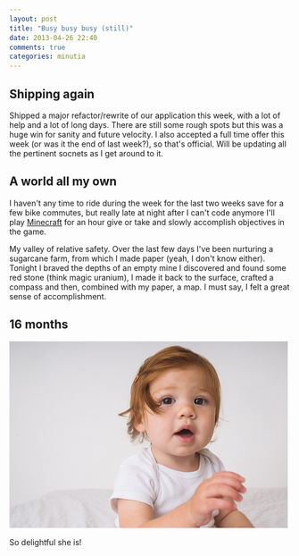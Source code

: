 ```yaml
---
layout: post
title: "Busy busy busy (still)"
date: 2013-04-26 22:40
comments: true
categories: minutia
---
```


## Shipping again

Shipped a major refactor/rewrite of our application this week, with a lot of help and a lot of long days. There are still some rough spots but this was a huge win for sanity and future velocity. I also accepted a full time offer this week (or was it the end of last week?), so that's official. Will be updating all the pertinent socnets as I get around to it.

## A world all my own

I haven't any time to ride during the week for the last two weeks save for a few bike commutes, but really late at night after I can't code anymore I'll play [Minecraft](http://minecraft.net/) for an hour give or take and slowly accomplish objectives in the game.

My valley of relative safety. Over the last few days I've been nurturing a sugarcane farm, from which I made paper (yeah, I don't know either). Tonight I braved the depths of an empty mine I discovered and found some red stone (think magic uranium), I made it back to the surface, crafted a compass and then, combined with my paper, a map. I must say, I felt a great sense of accomplishment.

## 16 months

![Lucy](/assets/2013/04/8662616124_fddf3b870c.jpg)

So delightful she is! 
